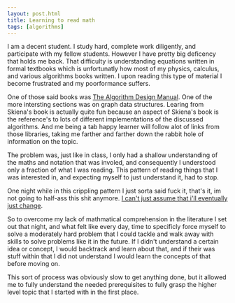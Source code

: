 ```yaml
---
layout: post.html
title: Learning to read math
tags: [algorithms]
---
```


I am a decent student. I study hard, complete work diligently, and participate with my fellow students. However I have pretty big deficency that holds me back.
That difficulty is understanding equations written in formal textbooks which is unfortunatly how most of my physics, calculus, and various algorithms books written. I upon reading this type of material I become frustrated and my poorformance suffers. 

One of those said books  was [The Algorithm Design
Manual][algo]. One of the more intersting sections was on graph data structures.
Learing from Skiena's book is actually quite fun because an aspect of Skiena's book is the reference's to lots of different implementations of the discussed algorithms. And me being a tab happy learner will follow alot of links from those libraries, taking me farther and farther down the rabbit hole of information on the topic. 

The problem was, just like in class, I only had a shallow understanding of the maths and notation that was involed, and consequently I understood  only a fraction of what I was reading. This pattern of reading things that I was interested in, and expecting myself to just understand it, had to stop. 

One night while in this crippling pattern I just sorta said fuck it, that's it, im not going to half-ass this shit anymore. [I can't just assume that i'll eventually just change][wiki].

So to overcome my lack of mathmatical comprehension in the literature I set out that night, and what felt like every day, time to specificly force myself to solve a moderately hard problem that I could tackle and walk away with skills to solve problems like it in the future. If I didn't understand a certain idea or concept, I would backtrack and learn about that, and if their was stuff within that I did not understand I would learn the concepts of that before moving on. 

This sort of process was obviously slow to get anything done, but it allowed me to fully understand the needed prerequisites to fully grasp the higher level topic that I started with in the first place.


[algo]: http://www.amazon.com/gp/product/0387948600/ref=as_li_ss_tl?ie=UTF8&tag=nrgclemens-20&linkCode=as2&camp=1789&creative=390957&creativeASIN=0387948600
[wiki]: http://en.wikiquote.org/wiki/Insanity
